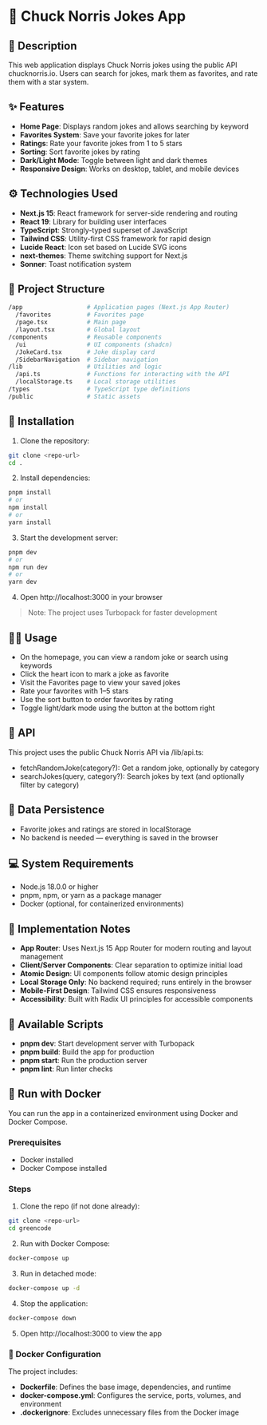 # 🦾 Chuck Norris Jokes App

## 📖 Description
This web application displays Chuck Norris jokes using the public API chucknorris.io. Users can search for jokes, mark them as favorites, and rate them with a star system.

## ✨ Features
- **Home Page**: Displays random jokes and allows searching by keyword
- **Favorites System**: Save your favorite jokes for later
- **Ratings**: Rate your favorite jokes from 1 to 5 stars
- **Sorting**: Sort favorite jokes by rating
- **Dark/Light Mode**: Toggle between light and dark themes
- **Responsive Design**: Works on desktop, tablet, and mobile devices

## ⚙️ Technologies Used
- **Next.js 15**: React framework for server-side rendering and routing
- **React 19**: Library for building user interfaces
- **TypeScript**: Strongly-typed superset of JavaScript
- **Tailwind CSS**: Utility-first CSS framework for rapid design
- **Lucide React**: Icon set based on Lucide SVG icons
- **next-themes**: Theme switching support for Next.js
- **Sonner**: Toast notification system

## 📁 Project Structure
```bash
/app                  # Application pages (Next.js App Router)
  /favorites          # Favorites page
  /page.tsx           # Main page
  /layout.tsx         # Global layout
/components           # Reusable components
  /ui                 # UI components (shadcn)
  /JokeCard.tsx       # Joke display card
  /SidebarNavigation  # Sidebar navigation
/lib                  # Utilities and logic
  /api.ts             # Functions for interacting with the API
  /localStorage.ts    # Local storage utilities
/types                # TypeScript type definitions
/public               # Static assets
```

## 🚀 Installation
1. Clone the repository:
```bash
git clone <repo-url>
cd .
```

2. Install dependencies:
```bash
pnpm install
# or
npm install
# or
yarn install
```

3. Start the development server:
```bash
pnpm dev
# or
npm run dev
# or
yarn dev
```

4. Open http://localhost:3000 in your browser
> Note: The project uses Turbopack for faster development

## 🧑‍💻 Usage
- On the homepage, you can view a random joke or search using keywords
- Click the heart icon to mark a joke as favorite
- Visit the Favorites page to view your saved jokes
- Rate your favorites with 1–5 stars
- Use the sort button to order favorites by rating
- Toggle light/dark mode using the button at the bottom right

## 📡 API
This project uses the public Chuck Norris API via /lib/api.ts:
- fetchRandomJoke(category?): Get a random joke, optionally by category
- searchJokes(query, category?): Search jokes by text (and optionally filter by category)

## 💾 Data Persistence
- Favorite jokes and ratings are stored in localStorage
- No backend is needed — everything is saved in the browser

## 💻 System Requirements
- Node.js 18.0.0 or higher
- pnpm, npm, or yarn as a package manager
- Docker (optional, for containerized environments)

## 🔧 Implementation Notes
- **App Router**: Uses Next.js 15 App Router for modern routing and layout management
- **Client/Server Components**: Clear separation to optimize initial load
- **Atomic Design**: UI components follow atomic design principles
- **Local Storage Only**: No backend required; runs entirely in the browser
- **Mobile-First Design**: Tailwind CSS ensures responsiveness
- **Accessibility**: Built with Radix UI principles for accessible components

## 📜 Available Scripts
- **pnpm dev**: Start development server with Turbopack
- **pnpm build**: Build the app for production
- **pnpm start**: Run the production server
- **pnpm lint**: Run linter checks

## 🐳 Run with Docker
You can run the app in a containerized environment using Docker and Docker Compose.

### Prerequisites
- Docker installed
- Docker Compose installed

### Steps
1. Clone the repo (if not done already):
```bash
git clone <repo-url>
cd greencode
```

2. Run with Docker Compose:
```bash
docker-compose up
```

3. Run in detached mode:
```bash
docker-compose up -d
```

4. Stop the application:
```bash
docker-compose down
```

5. Open http://localhost:3000 to view the app

### 🐋 Docker Configuration
The project includes:
- **Dockerfile**: Defines the base image, dependencies, and runtime
- **docker-compose.yml**: Configures the service, ports, volumes, and environment
- **.dockerignore**: Excludes unnecessary files from the Docker image
